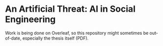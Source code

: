 # An Artificial Threat: AI in Social Engineering

Work is being done on Overleaf, so this repository might sometimes be out-of-date, especially the thesis itself (PDF).